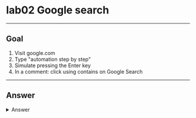 # lab02 Google search

---

## Goal
1. Visit google.com
2. Type "automation step by step"
3. Simulate pressing the Enter key
4. In a comment: click using contains on Google Search


---

## Answer
<details><summary>Answer</summary>True</details>
